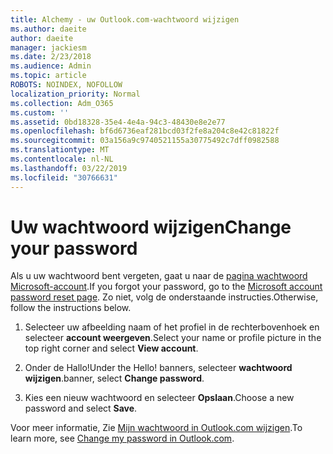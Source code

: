 ```yaml
---
title: Alchemy - uw Outlook.com-wachtwoord wijzigen
ms.author: daeite
author: daeite
manager: jackiesm
ms.date: 2/23/2018
ms.audience: Admin
ms.topic: article
ROBOTS: NOINDEX, NOFOLLOW
localization_priority: Normal
ms.collection: Adm_O365
ms.custom: ''
ms.assetid: 0bd18328-35e4-4e4a-94c3-48430e8e2e77
ms.openlocfilehash: bf6d6736eaf281bcd03f2fe8a204c8e42c81822f
ms.sourcegitcommit: 03a156a9c9740521155a30775492c7dff0982588
ms.translationtype: MT
ms.contentlocale: nl-NL
ms.lasthandoff: 03/22/2019
ms.locfileid: "30766631"
---
```

# <a name="change-your-password"></a><span data-ttu-id="18e06-102">Uw wachtwoord wijzigen</span><span class="sxs-lookup"><span data-stu-id="18e06-102">Change your password</span></span>

<span data-ttu-id="18e06-103">Als u uw wachtwoord bent vergeten, gaat u naar de [pagina wachtwoord Microsoft-account](https://go.microsoft.com/fwlink/p/?linkid=841909).</span><span class="sxs-lookup"><span data-stu-id="18e06-103">If you forgot your password, go to the [Microsoft account password reset page](https://go.microsoft.com/fwlink/p/?linkid=841909).</span></span> <span data-ttu-id="18e06-104">Zo niet, volg de onderstaande instructies.</span><span class="sxs-lookup"><span data-stu-id="18e06-104">Otherwise, follow the instructions below.</span></span>
  
1. <span data-ttu-id="18e06-105">Selecteer uw afbeelding naam of het profiel in de rechterbovenhoek en selecteer **account weergeven**.</span><span class="sxs-lookup"><span data-stu-id="18e06-105">Select your name or profile picture in the top right corner and select **View account**.</span></span> 
    
2. <span data-ttu-id="18e06-106">Onder de Hallo!</span><span class="sxs-lookup"><span data-stu-id="18e06-106">Under the Hello!</span></span> <span data-ttu-id="18e06-107">banners, selecteer **wachtwoord wijzigen**.</span><span class="sxs-lookup"><span data-stu-id="18e06-107">banner, select **Change password**.</span></span> 
    
3. <span data-ttu-id="18e06-108">Kies een nieuw wachtwoord en selecteer **Opslaan**.</span><span class="sxs-lookup"><span data-stu-id="18e06-108">Choose a new password and select **Save**.</span></span> 
    
<span data-ttu-id="18e06-109">Voor meer informatie, Zie [Mijn wachtwoord in Outlook.com wijzigen](https://support.office.com/article/2138d690-811c-4545-b2f3-e4dbe80c9735.aspx).</span><span class="sxs-lookup"><span data-stu-id="18e06-109">To learn more, see [Change my password in Outlook.com](https://support.office.com/article/2138d690-811c-4545-b2f3-e4dbe80c9735.aspx).</span></span>
  

